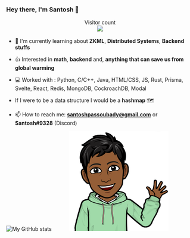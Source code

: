 ### Hey there, I'm Santosh 👋

<p align="center"> 
  Visitor count<br>
  <img src="https://profile-counter.glitch.me/ssantoshp/count.svg" />
</p>


- 🍉 I'm currently learning about **ZKML**, **Distributed Systems**, **Backend stuffs**

- 👍 Interested in **math**, **backend** and, **anything that can save us from global warming**

- 💻 Worked with : Python, C/C++, Java, HTML/CSS, JS, Rust, Prisma, Svelte, React, Redis, MongoDB, CockroachDB, Modal

- If I were to be a data structure I would be a **hashmap** 🗺️

- 📫 How to reach me: **santoshpassoubady@gmail.com** or **Santosh#9328** (Discord)


![My GitHub stats](https://github-readme-stats.vercel.app/api?username=ssantoshp&count_private=true)&emsp;&emsp;&emsp;
<img src="bit.png"/>



